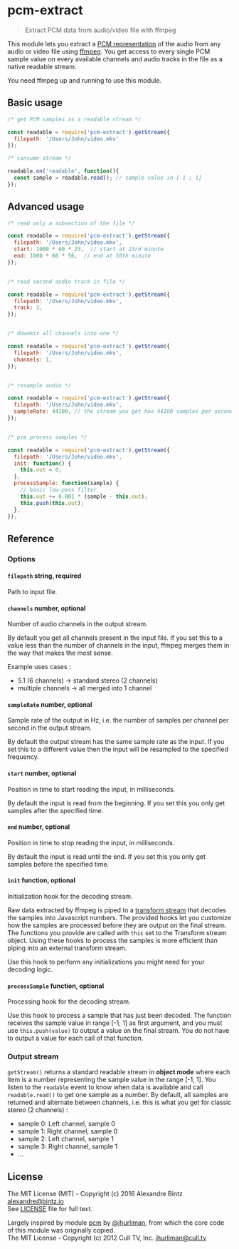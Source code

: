 # pcm-extract

> Extract PCM data from audio/video file with ffmpeg

This module lets you extract a [PCM representation](https://en.wikipedia.org/wiki/Pulse-code_modulation) of the audio from any audio or video file using [ffmpeg](http://ffmpeg.org). You get access to every single PCM sample value on every available channels and audio tracks in the file as a native readable stream.

You need ffmpeg up and running to use this module.

## Basic usage

```javascript
/* get PCM samples as a readable stream */

const readable = require('pcm-extract').getStream({
  filepath: '/Users/John/video.mkv'
});

/* consume stream */

readable.on('readable', function(){
  const sample = readable.read(); // sample value in [-1 ; 1]
});
```

## Advanced usage

```javascript
/* read only a subsection of the file */

const readable = require('pcm-extract').getStream({
  filepath: '/Users/John/video.mkv',
  start: 1000 * 60 * 23,  // start at 23rd minute
  end: 1000 * 60 * 56,  // end at 56th minute
});


/* read second audio track in file */

const readable = require('pcm-extract').getStream({
  filepath: '/Users/John/video.mkv',
  track: 1,
});


/* downmix all channels into one */

const readable = require('pcm-extract').getStream({
  filepath: '/Users/John/video.mkv',
  channels: 1,
});


/* resample audio */

const readable = require('pcm-extract').getStream({
  filepath: '/Users/John/video.mkv',
  sampleRate: 44100, // the stream you get has 44100 samples per second for each channel
});


/* pre process samples */

const readable = require('pcm-extract').getStream({
  filepath: '/Users/John/video.mkv',
  init: function() {
    this.out = 0;
  },
  processSample: function(sample) {
    // basic low-pass filter
    this.out += 0.001 * (sample - this.out);
    this.push(this.out);
  },
});
```


## Reference


### Options

#### `filepath` string, required

Path to input file.

#### `channels` number, optional

Number of audio channels in the output stream.

By default you get all channels present in the input file. If you set this to a value less than the number of channels in the input, ffmpeg merges them in the way that makes the most sense.

Example uses cases :
- 5.1 (6 channels) -> standard stereo (2 channels)
- multiple channels -> all merged into 1 channel

#### `sampleRate` number, optional

Sample rate of the output in Hz, i.e. the number of samples per channel per second in the output stream.

By default the output stream has the same sample rate as the input. If you set this to a different value then the input will be resampled to the specified frequency.

#### `start` number, optional

Position in time to start reading the input, in milliseconds.

By default the input is read from the beginning. If you set this you only get samples after the specified time.

#### `end` number, optional

Position in time to stop reading the input, in milliseconds.

By default the input is read until the end. If you set this you only get samples before the specified time.

#### `init` function, optional

Initialization hook for the decoding stream.

Raw data extracted by ffmpeg is piped to a [transform stream](https://nodejs.org/dist/latest-v5.x/docs/api/stream.html#stream_class_stream_transform) that decodes the samples into Javascript numbers.
The provided hooks let you customize how the samples are processed before they are output on the final stream. The functions you provide are called with `this` set to the Transform stream object. Using these hooks to process the samples is more efficient than piping into an external transform stream.

Use this hook to perform any initializations you might need for your decoding logic.

#### `processSample` function, optional

Processing hook for the decoding stream.

Use this hook to process a sample that has just been decoded. The function receives the sample value in range [-1, 1] as first argument, and you must use `this.push(value)` to output a value on the final stream. You do not have to output a value for each call of that function.


### Output stream

`getStream()` returns a standard readable stream in **object mode** where each item is a
number representing the sample value in the range [-1, 1].
You listen to the `readable` event to know when data is available and call `readable.read()` to get one sample as a number.
By default, all samples are returned and alternate between channels, i.e. this is what you get for classic stereo (2 channels) :
- sample 0: Left channel, sample 0
- sample 1: Right channel, sample 0
- sample 2: Left channel, sample 1
- sample 3: Right channel, sample 1
- ...


## License

The MIT License (MIT) - Copyright (c) 2016 Alexandre Bintz <alexandre@bintz.io>  
See [LICENSE](LICENSE) file for full text.

Largely inspired by module [pcm](https://www.npmjs.com/package/pcm) by [@jhurliman](https://www.npmjs.com/~jhurliman), from which the core code of this module was originally copied.  
The MIT License - Copyright (c) 2012 Cull TV, Inc. <jhurliman@cull.tv>
